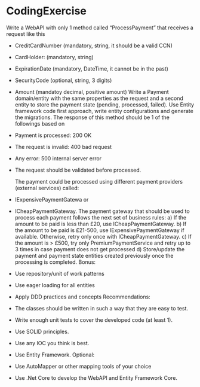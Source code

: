 # CodingExercise
Write a WebAPI with only 1 method called “ProcessPayment” that receives a request like this
- CreditCardNumber (mandatory, string, it should be a valid CCN)

- CardHolder: (mandatory, string)

- ExpirationDate (mandatory, DateTime, it cannot be in the past)

- SecurityCode (optional, string, 3 digits)

- Amount (mandatoy decimal, positive amount)
  Write a Payment domain/entity with the same properties as the request and a second entity to store the
  payment state (pending, processed, failed). Use Entity framework code first approach, write entity
  configurations and generate the migrations.
  The response of this method should be 1 of the followings based on

- Payment is processed: 200 OK

- The request is invalid: 400 bad request

- Any error: 500 internal server error

- The request should be validated before processed.

  

  The payment could be processed using different payment providers (external services) called:

- IExpensivePaymentGatewa or

- ICheapPaymentGateway.
  The payment gateway that should be used to process each payment follows the next set of business rules:
  a) If the amount to be paid is less than £20, use ICheapPaymentGateway.
  b) If the amount to be paid is £21-500, use IExpensivePaymentGateway if available. Otherwise, retry
  only once with ICheapPaymentGateway.
  c) If the amount is > £500, try only PremiumPaymentService and retry up to 3 times in case payment
  does not get processed
  d) Store/update the payment and payment state entities created previously once the processing is
  completed.
  Bonus:

- Use repository/unit of work patterns

- Use eager loading for all entities

- Apply DDD practices and concepts
  Recommendations:

- The classes should be written in such a way that they are easy to test.

- Write enough unit tests to cover the developed code (at least 1).

- Use SOLID principles.

- Use any IOC you think is best.

- Use Entity Framework.
  Optional:

- Use AutoMapper or other mapping tools of your choice

- Use .Net Core to develop the WebAPI and Entity Framework Core.

  